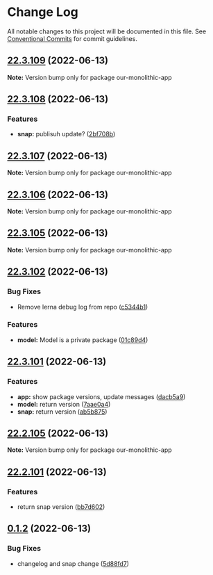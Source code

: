 # Change Log

All notable changes to this project will be documented in this file.
See [Conventional Commits](https://conventionalcommits.org) for commit guidelines.

## [22.3.109](https://github.com/jirihofman/lerna-poc/compare/v22.3.108...v22.3.109) (2022-06-13)

**Note:** Version bump only for package our-monolithic-app





## [22.3.108](https://github.com/jirihofman/lerna-poc/compare/v22.3.107...v22.3.108) (2022-06-13)


### Features

* **snap:** publisuh update? ([2bf708b](https://github.com/jirihofman/lerna-poc/commit/2bf708b67b98807d45f58e39b40ec803e942496f))





## [22.3.107](https://github.com/jirihofman/lerna-poc/compare/v22.3.106...v22.3.107) (2022-06-13)

**Note:** Version bump only for package our-monolithic-app





## [22.3.106](https://github.com/jirihofman/lerna-poc/compare/v22.3.105...v22.3.106) (2022-06-13)

**Note:** Version bump only for package our-monolithic-app





## [22.3.105](https://github.com/jirihofman/lerna-poc/compare/v22.3.104...v22.3.105) (2022-06-13)

**Note:** Version bump only for package our-monolithic-app





## [22.3.102](https://github.com/jirihofman/lerna-poc/compare/v22.3.101...v22.3.102) (2022-06-13)


### Bug Fixes

* Remove lerna debug log from repo ([c5344b1](https://github.com/jirihofman/lerna-poc/commit/c5344b1439a829dbb20df505145c7c3dbe27bd2f))


### Features

* **model:** Model is a private package ([01c89d4](https://github.com/jirihofman/lerna-poc/commit/01c89d450ab882c721aafebbdea8a53b0d709ab6))





## [22.3.101](https://github.com/jirihofman/lerna-poc/compare/v22.2.105...v22.3.101) (2022-06-13)


### Features

* **app:** show package versions, update messages ([dacb5a9](https://github.com/jirihofman/lerna-poc/commit/dacb5a9993a0cd425ed24630d316c6b39f0ab524))
* **model:** return version ([7aae0a4](https://github.com/jirihofman/lerna-poc/commit/7aae0a4d0ce5f0fd4f792d0d8fba2dcf4a6fffb7))
* **snap:** return version ([ab5b875](https://github.com/jirihofman/lerna-poc/commit/ab5b875ef62595031edc15ef6d7af35bac5b1a4f))





## [22.2.105](https://github.com/jirihofman/lerna-poc/compare/v22.2.104...v22.2.105) (2022-06-13)

**Note:** Version bump only for package our-monolithic-app





## [22.2.101](https://github.com/jirihofman/lerna-poc/compare/v0.1.2...v22.2.101) (2022-06-13)


### Features

* return snap version ([bb7d602](https://github.com/jirihofman/lerna-poc/commit/bb7d602a4d9ff0aa7cd6a585d2a426bab7baec98))





## [0.1.2](https://github.com/jirihofman/lerna-poc/compare/v0.1.1...v0.1.2) (2022-06-13)


### Bug Fixes

* changelog and snap change ([5d88fd7](https://github.com/jirihofman/lerna-poc/commit/5d88fd76fca0dea555e199755095a047096091d7))
